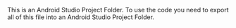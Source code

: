 This is an Android Studio Project Folder. To use the code you need to export all of this file into an Android Studio Project Folder.
